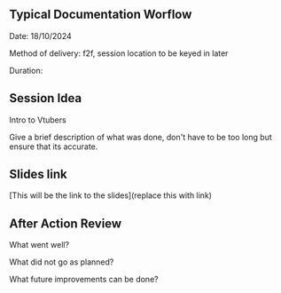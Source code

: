Typical Documentation Worflow
---

Date: 18/10/2024

Method of delivery: f2f, session location to be keyed in later

Duration:

## Session Idea
Intro to Vtubers

Give a brief description of what was done, don't have to be too long but ensure that its accurate.

## Slides link
[This will be the link to the slides](replace this with link)

## After Action Review

What went well?

What did not go as planned?

What future improvements can be done?
